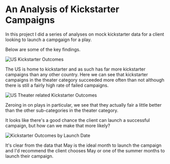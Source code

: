 # An Analysis of Kickstarter Campaigns

In this project I did a series of analyses on mock kickstarter data for a client looking to launch a campgaign for a play.

Below are some of the key findings.

![US Kickstarter Outcomes](https://user-images.githubusercontent.com/44558170/123363191-92569f00-d537-11eb-8225-51abee627069.png)

The US is home to kickstarter and as such has far more kickstarter campaigns than any other country. Here we can see that kickstarter campaigns in the theater category succeeded more often than not although there is still a fairly high rate of failed campaigns.

![US Theater related Kickstarter Outcomes](https://user-images.githubusercontent.com/44558170/123363425-1ad53f80-d538-11eb-8cf4-4eab2fd1e136.png)

Zeroing in on plays in particular, we see that they actually fair a little better than the other sub-categories in the theater category.

It looks like there's a good chance the client can launch a successful campaign, but how can we make that more likely?

![Kickstarter Outcomes by Launch Date](https://user-images.githubusercontent.com/44558170/123363695-ae0e7500-d538-11eb-8fbf-787c5dc0db44.png)

It's clear from the data that May is the ideal month to launch the campaign and I'd recommend the client chooses May or one of the summer months to launch their campaign.

